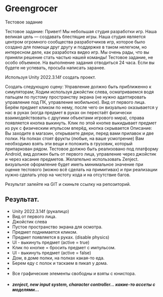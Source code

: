 # Greengrocer
 Тестовое задание

Тестовое задание:
Привет!	Мы  небольшая студия разработки игр. Наша великая цель — создавать блестящие игры.
Наша студия является центром огромного сообщества разработчиков игр, которое было создано для помощи друг другу и поддержке в таком нелегком, но интересном деле, как разработка видео игр.
Мы очень рады, что вы приняли решение стать частью нашей команды!
Тестовое задание, не особо объемное. На выполнение задания отводиться 24 часа. Если вы будете не успевать, просьба написать заранее.

Используя Unity 2022.3.14f создать проект.

Создать следующую сцену:
Управление должно быть приближенно к симуляторам; Ходим используя джойстик слева, осматриваемся водя пальцем по пустому пространству экрана (не нужно адаптировать управление под ПК, управление мобильное). Вид от первого лица. Берём предмет кликом по нему, после чего он визуально оказывается у нас в руках (когда предмет в руках он перестаёт физически взаимодействовать с другими объектами игрового мира), справа появляется кнопка выкинуть. Клик по этой кнопке выкидывает предмет из рук с физическим ипульсом вперёд, кнопка скрывается
Описание: Вы заходите в магазин, открываете двери, перед вами прилавок и две полки. На полках стоят фрукты (любые, на ваше усмотрение) Вам необходимо взять эти вещи и положить в грузовик, который припаркован рядом.
Тестовое должно быть реализовано под платформу Android, вид должен быть от первого лица, управление через джойстик и через касание предметов. Желательно использовать Zenject.
визуальное оформление будет иметь минимальное значение при оценке тестового (можно всё сделать на примитивах) и при реализации нужно сделать упор на чистоту кода и на отсутствие багов.

Результат залейте на GIT и скиньте ссылку на репозиторий.


## Результат.
+ Unity 2022.3.14f (рукалицо)
+ Вид от первого лица.
+ Джойстик слева
+ Пустое пространство экрана для осмотра.
+ Предмет поднимается кликом.
+ Предмет появляется в руках. (disable physics)
+ UI - выкинуть предмет (active = true)
+ Клик по кнопке = бросить предмет с импульсом.
+ UI - выкинуть предмет (active = false)
+ Дом, в доме полки, на полках какая-то еда.
+ Берем еду с полок и таскаем в пикап у дома.
+ 
+ Все графические элементы свободны и  взяты с юнистора.

- <h6><b>zenject, new input system, character controller... какие-то ассеты с моделями...</b>